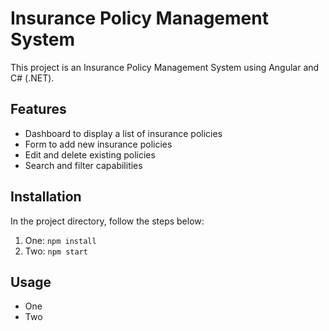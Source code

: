 # Insurance Policy Management System

This project is an Insurance Policy Management System using Angular and C# (.NET).

## Features

- Dashboard to display a list of insurance policies
- Form to add new insurance policies
- Edit and delete existing policies
- Search and filter capabilities

## Installation

In the project directory, follow the steps below:

1. One: ``npm install``
2. Two: ``npm start``

## Usage

- One
- Two

